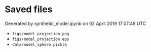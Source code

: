 # Saved files 


Generated by synthetic_model.ipynb on 02 April 2019 17:07:48 UTC

*  `figs/model_projection.png` 
*  `figs/model_projection.eps` 
*  `data/model_sphere.pickle` 
